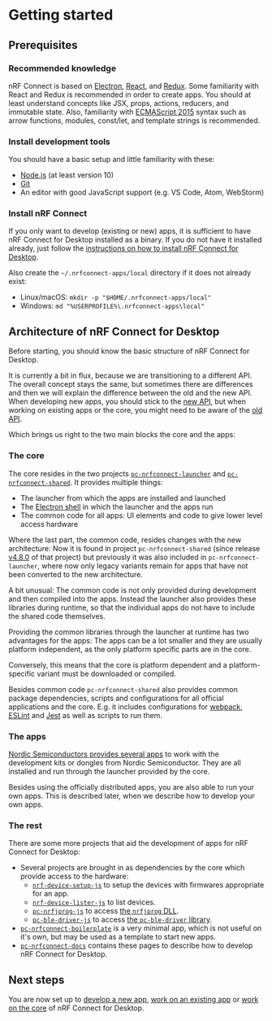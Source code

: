 ---
---

# Getting started

## Prerequisites

### Recommended knowledge

nRF Connect is based on [Electron](https://electron.atom.io/),
[React](https://facebook.github.io/react/), and [Redux](http://redux.js.org/).
Some familiarity with React and Redux is recommended in order to create apps.
You should at least understand concepts like JSX, props, actions, reducers, and
immutable state. Also, familiarity with
[ECMAScript 2015](https://babeljs.io/learn-es2015/) syntax such as arrow
functions, modules, const/let, and template strings is recommended.

### Install development tools

You should have a basic setup and little familiarity with these:

- [Node.js](https://nodejs.org) (at least version 10)
- [Git](https://git-scm.com/downloads)
- An editor with good JavaScript support (e.g. VS Code, Atom, WebStorm)

### Install nRF Connect

If you only want to develop (existing or new) apps, it is sufficient to have nRF
Connect for Desktop installed as a binary. If you do not have it installed
already, just follow the
[instructions on how to install nRF Connect for Desktop](https://github.com/NordicSemiconductor/pc-nrfconnect-launcher#using-nrf-connect-for-desktop).

Also create the `~/.nrfconnect-apps/local` directory if it does not already
exist:

- Linux/macOS: `mkdir -p "$HOME/.nrfconnect-apps/local"`
- Windows: `md "%USERPROFILE%\.nrfconnect-apps\local"`

## Architecture of nRF Connect for Desktop

Before starting, you should know the basic structure of nRF Connect for Desktop.

It is currently a bit in flux, because we are transitioning to a different API.
The overall concept stays the same, but sometimes there are differences and then
we will explain the difference between the old and the new API. When developing
new apps, you should stick to the [new API](./api_reference), but when working
on existing apps or the core, you might need to be aware of the
[old API](./old_api_reference).

Which brings us right to the two main blocks the core and the apps:

### The core

The core resides in the two projects
[`pc-nrfconnect-launcher`](https://github.com/NordicSemiconductor/pc-nrfconnect-launcher)
and
[`pc-nrfconnect-shared`](https://github.com/NordicSemiconductor/pc-nrfconnect-shared).
It provides multiple things:

- The launcher from which the apps are installed and launched
- The [Electron shell](https://electronjs.org) in which the launcher and the
  apps run
- The common code for all apps: UI elements and code to give lower level access
  hardware

Where the last part, the common code, resides changes with the new architecture:
Now it is found in project `pc-nrfconnect-shared` (since release
[v4.8.0](https://github.com/NordicSemiconductor/pc-nrfconnect-shared/releases/tag/v4.8.0)
of that project) but previously it was also included in
`pc-nrfconnect-launcher`, where now only legacy variants remain for apps that
have not been converted to the new architecture.

A bit unusual: The common code is not only provided during development and then
compiled into the apps. Instead the launcher also provides these libraries
during runtime, so that the individual apps do not have to include the shared
code themselves.

Providing the common libraries through the launcher at runtime has two
advantages for the apps: The apps can be a lot smaller and they are usually
platform independent, as the only platform specific parts are in the core.

Conversely, this means that the core is platform dependent and a
platform-specific variant must be downloaded or compiled.

Besides common code `pc-nrfconnect-shared` also provides common package
dependencies, scripts and configurations for all official applications and the
core. E.g. it includes configurations for [webpack](https://webpack.js.org),
[ESLint](https://eslint.org) and [Jest](https://jestjs.io) as well as scripts to
run them.

### The apps

[Nordic Semiconductors provides several apps](./supported_apps) to work with the
development kits or dongles from Nordic Semiconductor. They are all installed
and run through the launcher provided by the core.

Besides using the officially distributed apps, you are also able to run your own
apps. This is described later, when we describe how to develop your own apps.

### The rest

There are some more projects that aid the development of apps for nRF Connect
for Desktop:

- Several projects are brought in as dependencies by the core which provide
  access to the hardware:
  - [`nrf-device-setup-js`](https://github.com/NordicSemiconductor/nrf-device-setup-js)
    to setup the devices with firmwares appropriate for an app.
  - [`nrf-device-lister-js`](https://github.com/NordicSemiconductor/nrf-device-lister-js)
    to list devices.
  - [`pc-nrfjprog-js`](https://github.com/NordicSemiconductor/pc-nrfjprog-js) to
    access
    [the `nrfjprog` DLL](https://infocenter.nordicsemi.com/topic/ug_nrf5x_cltools/UG/cltools/nrf5x_nrfjprogdll.html).
  - [`pc-ble-driver-js`](https://github.com/NordicSemiconductor/pc-ble-driver-js)
    to access
    [the `pc-ble-driver` library](https://github.com/NordicSemiconductor/pc-ble-driver).
- [`pc-nrfconnect-boilerplate`](https://github.com/NordicSemiconductor/pc-nrfconnect-boilerplate)
  is a very minimal app, which is not useful on it's own, but may be used as a
  template to start new apps.
- [`pc-nrfconnect-docs`](https://github.com/NordicSemiconductor/pc-nrfconnect-docs)
  contains these pages to describe how to develop nRF Connect for Desktop.

## Next steps

You are now set up to [develop a new app](./create_new_app),
[work on an existing app](./get_an_existing_app_s_sources) or
[work on the core](./core_development) of nRF Connect for Desktop.
